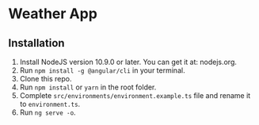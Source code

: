 # Weather App

## Installation

1. Install NodeJS version 10.9.0 or later. You can get it at: nodejs.org.
2. Run `npm install -g @angular/cli` in your terminal.
3. Clone this repo.
4. Run `npm install` or `yarn` in the root folder.
5. Complete ```src/environments/environment.example.ts``` file and rename it to ```environment.ts```.
6. Run `ng serve -o`.
